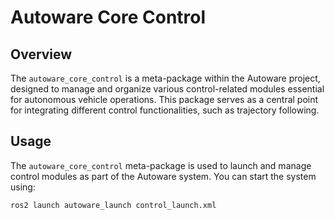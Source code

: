 # Autoware Core Control

## Overview
The `autoware_core_control` is a meta-package within the Autoware project, designed to manage and organize various control-related modules essential for autonomous vehicle operations. This package serves as a central point for integrating different control functionalities, such as trajectory following.

## Usage
The `autoware_core_control` meta-package is used to launch and manage control modules as part of the Autoware system. You can start the system using:

```bash
ros2 launch autoware_launch control_launch.xml
```